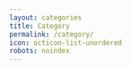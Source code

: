```yaml
---
layout: categories
title: Category
permalink: /category/
icon: octicon-list-unordered
robots: noindex
---
```

